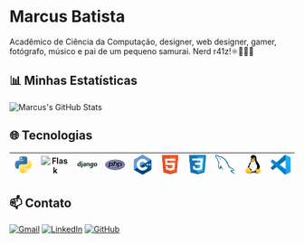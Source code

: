 # Marcus Batista 

Acadêmico de Ciência da Computação, designer, web designer, gamer, fotógrafo, músico e pai de um pequeno samurai. Nerd r41z!⚛️🤘🏻🤨

## 📊 Minhas Estatísticas
![Marcus's GitHub Stats](https://github-readme-stats.vercel.app/api?username=marcusbatistadev&show_icons=true&theme=react&count_private=true)

## 🌐 Tecnologias
| <img title="Python" alt="Python" width="40px" src="https://raw.githubusercontent.com/github/explore/master/topics/python/python.png"> | <img title="Flask" alt="Flask" width="40px" src="https://img.icons8.com/ios-filled/FFFFFF/flask.png"> | <img title="Django" alt="Django" width="40px" src="https://raw.githubusercontent.com/github/explore/main/topics/django/django.png"> | <img title="PHP" alt="PHP" width="40px" src="https://raw.githubusercontent.com/devicons/devicon/master/icons/php/php-original.svg"> | <img title="C++" alt="C++" width="40px" src="https://raw.githubusercontent.com/devicons/devicon/master/icons/cplusplus/cplusplus-original.svg"> | <img title="HTML5" alt="HTML5" width="40px" src="https://raw.githubusercontent.com/devicons/devicon/master/icons/html5/html5-original.svg"> | <img title="CSS3" alt="CSS3" width="40px" src="https://raw.githubusercontent.com/devicons/devicon/master/icons/css3/css3-original.svg"> | <img title="MySQL" alt="MySQL" width="40px" src="https://raw.githubusercontent.com/devicons/devicon/master/icons/mysql/mysql-original.svg"> | <img title="Linux Mint" alt="Linux Mint" width="40px" src="https://raw.githubusercontent.com/devicons/devicon/master/icons/linux/linux-original.svg"> | <img title="VS Code" alt="VS Code" width="40px" src="https://raw.githubusercontent.com/github/explore/master/topics/visual-studio-code/visual-studio-code.png"> |
|--|--|--|--|--|--|--|--|--|--|





## 📫 Contato

[![Gmail](https://img.shields.io/badge/Gmail-D14836?style=for-the-badge&logo=gmail&logoColor=white)](mailto:seuemail@gmail.com)
[![LinkedIn](https://img.shields.io/badge/LinkedIn-0A66C2?style=for-the-badge&logo=linkedin&logoColor=white)]()
[![GitHub](https://img.shields.io/badge/GitHub-181717?style=for-the-badge&logo=github&logoColor=white)]()
